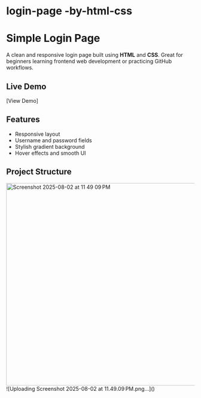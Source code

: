 # login-page   -by-html-css

#  Simple Login Page

A clean and responsive login page built using **HTML** and **CSS**. Great for beginners learning frontend web development or practicing GitHub workflows.

## Live Demo
[View Demo]
##  Features
- Responsive layout
- Username and password fields
- Stylish gradient background
- Hover effects and smooth UI

##  Project Structure

<img width="1154" height="542" alt="Screenshot 2025-08-02 at 11 49 09 PM" src="https://github.com/user-attachments/assets/799aa2b3-2c20-4748-9128-0f1d6c58c03a" />
![Uploading Screenshot 2025-08-02 at 11.49.09 PM.png…]()


